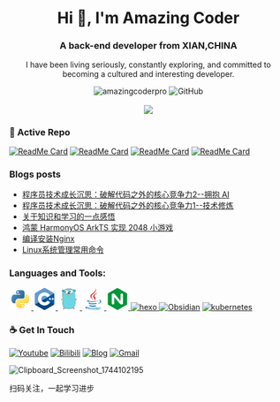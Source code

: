 <h1 align="center">Hi 👋, I'm Amazing Coder</h1>
<h3 align="center">A back-end developer from XIAN,CHINA</h3>
<p align="center">I have been living seriously, constantly exploring, and committed to becoming a cultured and interesting developer.</p>

<p align="center"> <img src="https://komarev.com/ghpvc/?username=amazingcoderpro&label=Profile%20views&color=3399FF&style=flat" alt="amazingcoderpro" /> 



  <img alt="GitHub" src="https://img.shields.io/badge/dynamic/json?logo=github&label=GitHub+Followers&labelColor=282c34&color=E5FFCC&query=%24.data.totalSubs&url=https%3A%2F%2Fapi.spencerwoo.com%2Fsubstats%2F%3Fsource%3Dgithub%26queryKey%3Damazingcoderpro&longCache=true"/>
 
</p>



<p align="center"> 
<img align="center" src="https://github-readme-stats-git-masterrstaa-rickstaa.vercel.app/api?username=amazingcoderpro&show_icons=true&icon_color=CE1D2D&text_color=718096&bg_color=00000000&hide_title=true&hide_border=true" />
</p>

### 👀 Active Repo

[![ReadMe Card](https://github-readme-stats-git-masterrstaa-rickstaa.vercel.app/api/pin/?username=amazingcoderpro&repo=python-baidusearch)](https://github.com/amazingcoderpro/python-baidusearch)
[![ReadMe Card](https://github-readme-stats-git-masterrstaa-rickstaa.vercel.app/api/pin/?username=amazingcoderpro&repo=simple_interpreter)](https://github.com/amazingcoderpro/simple_interpreter)
[![ReadMe Card](https://github-readme-stats-git-masterrstaa-rickstaa.vercel.app/api/pin/?username=amazingcoderpro&repo=flight-delay-prediction)](https://github.com/amazingcoderpro/flight-delay-prediction)
[![ReadMe Card](https://github-readme-stats-git-masterrstaa-rickstaa.vercel.app/api/pin/?username=amazingcoderpro&repo=log_config)](https://github.com/amazingcoderpro/log_config)


### Blogs posts
<!-- BLOG-POST-LIST:START -->
- [程序员技术成长沉思：破解代码之外的核心竞争力2--拥抱 AI](http://amazingcoderpro.github.io/2025/04/07/softskills/%E7%A8%8B%E5%BA%8F%E5%91%98%E6%8A%80%E6%9C%AF%E6%88%90%E9%95%BF%E6%B2%89%E6%80%9D%EF%BC%9A%E7%A0%B4%E8%A7%A3%E4%BB%A3%E7%A0%81%E4%B9%8B%E5%A4%96%E7%9A%84%E6%A0%B8%E5%BF%83%E7%AB%9E%E4%BA%89%E5%8A%9B2--%E6%8B%A5%E6%8A%B1%20AI/)
- [程序员技术成长沉思：破解代码之外的核心竞争力1--技术修炼](http://amazingcoderpro.github.io/2025/04/06/softskills/%E7%A8%8B%E5%BA%8F%E5%91%98%E6%8A%80%E6%9C%AF%E6%88%90%E9%95%BF%E6%B2%89%E6%80%9D%EF%BC%9A%E7%A0%B4%E8%A7%A3%E4%BB%A3%E7%A0%81%E4%B9%8B%E5%A4%96%E7%9A%84%E6%A0%B8%E5%BF%83%E7%AB%9E%E4%BA%89%E5%8A%9B1--%E6%8A%80%E6%9C%AF%E4%BF%AE%E7%82%BC/)
- [关于知识和学习的一点感悟](http://amazingcoderpro.github.io/2024/11/16/softskills/%E5%85%B3%E4%BA%8E%E7%9F%A5%E8%AF%86%E5%92%8C%E5%AD%A6%E4%B9%A0%E7%9A%84%E4%B8%80%E7%82%B9%E6%84%9F%E6%82%9F/)
- [鸿蒙 HarmonyOS ArkTS 实现 2048 小游戏](http://amazingcoderpro.github.io/2024/11/01/technology/%E9%B8%BF%E8%92%99%20HarmonyOS%20ArkTS%20%E5%AE%9E%E7%8E%B0%202048%20%E5%B0%8F%E6%B8%B8%E6%88%8F/)
- [编译安装Nginx](http://amazingcoderpro.github.io/2024/08/21/technology/%E7%BC%96%E8%AF%91%E5%AE%89%E8%A3%85Nginx/)
- [Linux系统管理常用命令](http://amazingcoderpro.github.io/2023/10/08/technology/Linux%E7%B3%BB%E7%BB%9F%E7%AE%A1%E7%90%86%E5%B8%B8%E7%94%A8%E5%91%BD%E4%BB%A4/)
<!-- BLOG-POST-LIST:END -->


<h3 align="left">Languages and Tools:</h3>
<p align="left"> <a href="https://www.python.org" target="_blank"> <img src="https://raw.githubusercontent.com/devicons/devicon/master/icons/python/python-original.svg" alt="python" width="40" height="40"/> </a> <a href="https://www.cpluscplus.com" target="_blank"> <img src="https://raw.githubusercontent.com/devicons/devicon/master/icons/cplusplus/cplusplus-original.svg" alt="cplusplus" width="40" height="40"/> </a> <a href="https://golang.org" target="_blank"> <img src="https://raw.githubusercontent.com/devicons/devicon/master/icons/go/go-original.svg" alt="go" width="40" height="40"/> </a> <a href="https://www.java.com" target="_blank"> <img src="https://raw.githubusercontent.com/devicons/devicon/master/icons/java/java-original.svg" alt="java" width="40" height="40"/> </a>  <a href="nginx.org/" target="_blank"> <img src="https://raw.githubusercontent.com/devicons/devicon/master/icons/nginx/nginx-original.svg" alt="nginx" width="40" height="40"/> </a><a href="hexo.io/" target="_blank"> <img src="https://www.vectorlogo.zone/logos/hexoio/hexoio-icon.svg" alt="hexo" width="40" height="40"/> </a>
<a href="https://obsidian.md/" target="_blank"> <img src="https://obsidian.md/favicon.ico" alt="Obsidian" width="40" height="40"/></a>
<a href="https://kubernetes.io" target="_blank"> <img src="https://www.vectorlogo.zone/logos/kubernetes/kubernetes-icon.svg" alt="kubernetes" width="40" height="40"/> </a>  
<!-- <a href="https://pulsar.apache.org/" target="_blank"> <img src="https://pulsar.apache.org/img/logo-black.svg" alt="Pulsar" width="80" height="40"/></a>   -->
</p>




<!-- <p>&nbsp;<img align="center" src="https://github-readme-stats.vercel.app/api?username=amazingcoderpro&show_icons=true&locale=en" alt="amazingcoderpro" /></p> -->


### ☕ Get In Touch
[![Youtube](https://img.shields.io/badge/Youtube-AmazingCoder-green?style=flat&logo=youtube&logoColor=red&labelColor=white)](https://www.youtube.com/@AmazingCoderPro)
[![Bilibili](https://img.shields.io/badge/Bilibili-c13584?style=flat&logo=Bilibili&logoColor=white
)](https://space.bilibili.com/476655387)
[![Blog](https://img.shields.io/badge/Blog-AmazingCoder-blue
)](https://blog.amazingcoder.xyz/)
[![Gmail](https://img.shields.io/badge/-Gmail-c14438?style=flat&logo=Gmail&logoColor=white)](mailto:wcadaydayup@gmail.com)
<br/>
<!-- <img src="https://blog.amazingcoder.xyz/images/amaizngcoder_gongzhonghaosouyisou.png" style="width:240px;height:90px;" /> -->
<img style="width:240px;height:90px;" alt="Clipboard_Screenshot_1744102195" src="https://github.com/user-attachments/assets/de12081e-6aef-4132-bbfb-4c4d1d156f62" />

<p>扫码关注，一起学习进步</p>

